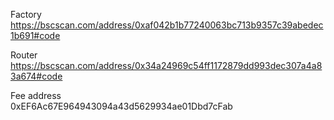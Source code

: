 Factory  
https://bscscan.com/address/0xaf042b1b77240063bc713b9357c39abedec1b691#code  
  
Router  
https://bscscan.com/address/0x34a24969c54ff1172879dd993dec307a4a83a674#code  
  
Fee address  
0xEF6Ac67E964943094a43d5629934ae01Dbd7cFab  
